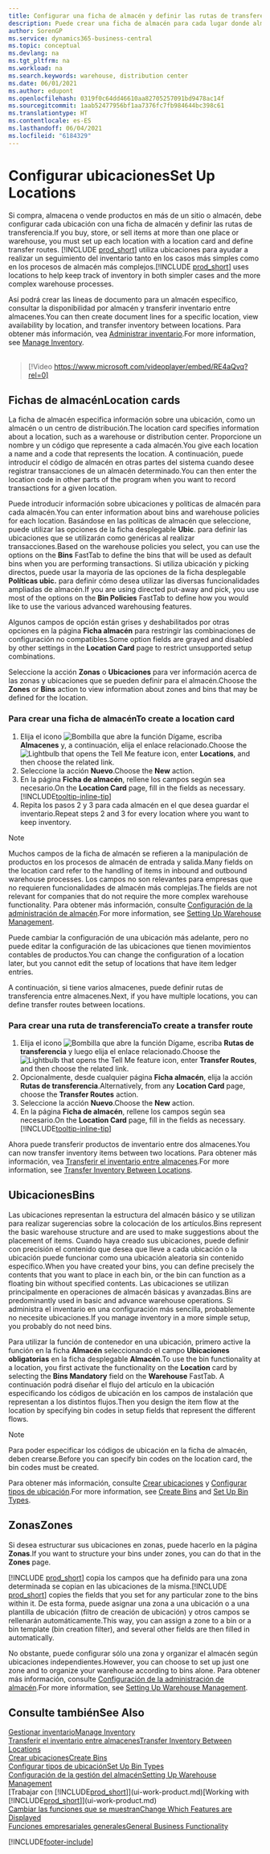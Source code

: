 ```yaml
---
title: Configurar una ficha de almacén y definir las rutas de transferencia
description: Puede crear una ficha de almacén para cada lugar donde almacene productos de inventario, por ejemplo, un almacén o un centro de distribución, y configurar rutas para transferir los productos entre almacenes.
author: SorenGP
ms.service: dynamics365-business-central
ms.topic: conceptual
ms.devlang: na
ms.tgt_pltfrm: na
ms.workload: na
ms.search.keywords: warehouse, distribution center
ms.date: 06/01/2021
ms.author: edupont
ms.openlocfilehash: 0319f0c64dd46610aa82705257091bd9478ac14f
ms.sourcegitcommit: 1aab52477956bf1aa7376fc7fb984644bc398c61
ms.translationtype: HT
ms.contentlocale: es-ES
ms.lasthandoff: 06/04/2021
ms.locfileid: "6184329"
---
```

# <a name="set-up-locations"></a><span data-ttu-id="cf06b-103">Configurar ubicaciones</span><span class="sxs-lookup"><span data-stu-id="cf06b-103">Set Up Locations</span></span>

<span data-ttu-id="cf06b-104">Si compra, almacena o vende productos en más de un sitio o almacén, debe configurar cada ubicación con una ficha de almacén y definir las rutas de transferencia.</span><span class="sxs-lookup"><span data-stu-id="cf06b-104">If you buy, store, or sell items at more than one place or warehouse, you must set up each location with a location card and define transfer routes.</span></span> <span data-ttu-id="cf06b-105">[!INCLUDE [prod_short](includes/prod_short.md)] utiliza ubicaciones para ayudar a realizar un seguimiento del inventario tanto en los casos más simples como en los procesos de almacén más complejos.</span><span class="sxs-lookup"><span data-stu-id="cf06b-105">[!INCLUDE [prod_short](includes/prod_short.md)] uses locations to help keep track of inventory in both simpler cases and the more complex warehouse processes.</span></span>

<span data-ttu-id="cf06b-106">Así podrá crear las líneas de documento para un almacén específico, consultar la disponibilidad por almacén y transferir inventario entre almacenes.</span><span class="sxs-lookup"><span data-stu-id="cf06b-106">You can then create document lines for a specific location, view availability by location, and transfer inventory between locations.</span></span> <span data-ttu-id="cf06b-107">Para obtener más información, vea [Administrar inventario](inventory-manage-inventory.md).</span><span class="sxs-lookup"><span data-stu-id="cf06b-107">For more information, see [Manage Inventory](inventory-manage-inventory.md).</span></span>
<br><br>  
  
> [!Video https://www.microsoft.com/videoplayer/embed/RE4aQvq?rel=0]

## <a name="location-cards"></a><span data-ttu-id="cf06b-108">Fichas de almacén</span><span class="sxs-lookup"><span data-stu-id="cf06b-108">Location cards</span></span>

<span data-ttu-id="cf06b-109">La ficha de almacén especifica información sobre una ubicación, como un almacén o un centro de distribución.</span><span class="sxs-lookup"><span data-stu-id="cf06b-109">The location card specifies information about a location, such as a warehouse or distribution center.</span></span> <span data-ttu-id="cf06b-110">Proporcione un nombre y un código que represente a cada almacén.</span><span class="sxs-lookup"><span data-stu-id="cf06b-110">You give each location a name and a code that represents the location.</span></span> <span data-ttu-id="cf06b-111">A continuación, puede introducir el código de almacén en otras partes del sistema cuando desee registrar transacciones de un almacén determinado.</span><span class="sxs-lookup"><span data-stu-id="cf06b-111">You can then enter the location code in other parts of the program when you want to record transactions for a given location.</span></span>  

<span data-ttu-id="cf06b-112">Puede introducir información sobre ubicaciones y políticas de almacén para cada almacén.</span><span class="sxs-lookup"><span data-stu-id="cf06b-112">You can enter information about bins and warehouse policies for each location.</span></span> <span data-ttu-id="cf06b-113">Basándose en las políticas de almacén que seleccione, puede utilizar las opciones de la ficha desplegable **Ubic**. para definir las ubicaciones que se utilizarán como genéricas al realizar transacciones.</span><span class="sxs-lookup"><span data-stu-id="cf06b-113">Based on the warehouse policies you select, you can use the options on the **Bins** FastTab to define the bins that will be used as default bins when you are performing transactions.</span></span> <span data-ttu-id="cf06b-114">Si utiliza ubicación y picking directos, puede usar la mayoría de las opciones de la ficha desplegable **Políticas ubic.** para definir cómo desea utilizar las diversas funcionalidades ampliadas de almacén.</span><span class="sxs-lookup"><span data-stu-id="cf06b-114">If you are using directed put-away and pick, you use most of the options on the **Bin Policies** FastTab to define how you would like to use the various advanced warehousing features.</span></span>  

<span data-ttu-id="cf06b-115">Algunos campos de opción están grises y deshabilitados por otras opciones en la página **Ficha almacén** para restringir las combinaciones de configuración no compatibles.</span><span class="sxs-lookup"><span data-stu-id="cf06b-115">Some option fields are grayed and disabled by other settings in the **Location Card** page to restrict unsupported setup combinations.</span></span>  

<span data-ttu-id="cf06b-116">Seleccione la acción **Zonas** o **Ubicaciones** para ver información acerca de las zonas y ubicaciones que se pueden definir para el almacén.</span><span class="sxs-lookup"><span data-stu-id="cf06b-116">Choose the **Zones** or **Bins** action to view information about zones and bins that may be defined for the location.</span></span>

### <a name="to-create-a-location-card"></a><span data-ttu-id="cf06b-117">Para crear una ficha de almacén</span><span class="sxs-lookup"><span data-stu-id="cf06b-117">To create a location card</span></span>

1. <span data-ttu-id="cf06b-118">Elija el icono ![Bombilla que abre la función Dígame](media/ui-search/search_small.png "Dígame qué desea hacer"), escriba **Almacenes** y, a continuación, elija el enlace relacionado.</span><span class="sxs-lookup"><span data-stu-id="cf06b-118">Choose the ![Lightbulb that opens the Tell Me feature](media/ui-search/search_small.png "Tell me what you want to do") icon, enter **Locations**, and then choose the related link.</span></span>
2. <span data-ttu-id="cf06b-119">Seleccione la acción **Nuevo**.</span><span class="sxs-lookup"><span data-stu-id="cf06b-119">Choose the **New** action.</span></span>
3. <span data-ttu-id="cf06b-120">En la página **Ficha de almacén**, rellene los campos según sea necesario.</span><span class="sxs-lookup"><span data-stu-id="cf06b-120">On the **Location Card** page, fill in the fields as necessary.</span></span> [!INCLUDE[tooltip-inline-tip](includes/tooltip-inline-tip_md.md)]
4. <span data-ttu-id="cf06b-121">Repita los pasos 2 y 3 para cada almacén en el que desea guardar el inventario.</span><span class="sxs-lookup"><span data-stu-id="cf06b-121">Repeat steps 2 and 3 for every location where you want to keep inventory.</span></span>

> [!NOTE]  
> <span data-ttu-id="cf06b-122">Muchos campos de la ficha de almacén se refieren a la manipulación de productos en los procesos de almacén de entrada y salida.</span><span class="sxs-lookup"><span data-stu-id="cf06b-122">Many fields on the location card refer to the handling of items in inbound and outbound warehouse processes.</span></span> <span data-ttu-id="cf06b-123">Los campos no son relevantes para empresas que no requieren funcionalidades de almacén más complejas.</span><span class="sxs-lookup"><span data-stu-id="cf06b-123">The fields are not relevant for companies that do not require the more complex warehouse functionality.</span></span> <span data-ttu-id="cf06b-124">Para obtener más información, consulte [Configuración de la administración de almacén](warehouse-setup-warehouse.md).</span><span class="sxs-lookup"><span data-stu-id="cf06b-124">For more information, see [Setting Up Warehouse Management](warehouse-setup-warehouse.md).</span></span>

<span data-ttu-id="cf06b-125">Puede cambiar la configuración de una ubicación más adelante, pero no puede editar la configuración de las ubicaciones que tienen movimientos contables de productos.</span><span class="sxs-lookup"><span data-stu-id="cf06b-125">You can change the configuration of a location later, but you cannot edit the setup of locations that have item ledger entries.</span></span>  

<span data-ttu-id="cf06b-126">A continuación, si tiene varios almacenes, puede definir rutas de transferencia entre almacenes.</span><span class="sxs-lookup"><span data-stu-id="cf06b-126">Next, if you have multiple locations, you can define transfer routes between locations.</span></span>  

### <a name="to-create-a-transfer-route"></a><span data-ttu-id="cf06b-127">Para crear una ruta de transferencia</span><span class="sxs-lookup"><span data-stu-id="cf06b-127">To create a transfer route</span></span>

1. <span data-ttu-id="cf06b-128">Elija el icono ![Bombilla que abre la función Dígame](media/ui-search/search_small.png "Dígame qué desea hacer"), escriba **Rutas de transferencia** y luego elija el enlace relacionado.</span><span class="sxs-lookup"><span data-stu-id="cf06b-128">Choose the ![Lightbulb that opens the Tell Me feature](media/ui-search/search_small.png "Tell me what you want to do") icon, enter **Transfer Routes**, and then choose the related link.</span></span>
2. <span data-ttu-id="cf06b-129">Opcionalmente, desde cualquier página **Ficha almacén**, elija la acción **Rutas de transferencia**.</span><span class="sxs-lookup"><span data-stu-id="cf06b-129">Alternatively, from any **Location Card** page, choose the **Transfer Routes** action.</span></span>
3. <span data-ttu-id="cf06b-130">Seleccione la acción **Nuevo**.</span><span class="sxs-lookup"><span data-stu-id="cf06b-130">Choose the **New** action.</span></span>
4. <span data-ttu-id="cf06b-131">En la página **Ficha de almacén**, rellene los campos según sea necesario.</span><span class="sxs-lookup"><span data-stu-id="cf06b-131">On the **Location Card** page, fill in the fields as necessary.</span></span> [!INCLUDE[tooltip-inline-tip](includes/tooltip-inline-tip_md.md)]

<span data-ttu-id="cf06b-132">Ahora puede transferir productos de inventario entre dos almacenes.</span><span class="sxs-lookup"><span data-stu-id="cf06b-132">You can now transfer inventory items between two locations.</span></span> <span data-ttu-id="cf06b-133">Para obtener más información, vea [Transferir el inventario entre almacenes](inventory-how-transfer-between-locations.md).</span><span class="sxs-lookup"><span data-stu-id="cf06b-133">For more information, see [Transfer Inventory Between Locations](inventory-how-transfer-between-locations.md).</span></span>    

## <a name="bins"></a><span data-ttu-id="cf06b-134">Ubicaciones</span><span class="sxs-lookup"><span data-stu-id="cf06b-134">Bins</span></span>

<span data-ttu-id="cf06b-135">Las ubicaciones representan la estructura del almacén básico y se utilizan para realizar sugerencias sobre la colocación de los artículos.</span><span class="sxs-lookup"><span data-stu-id="cf06b-135">Bins represent the basic warehouse structure and are used to make suggestions about the placement of items.</span></span> <span data-ttu-id="cf06b-136">Cuando haya creado sus ubicaciones, puede definir con precisión el contenido que desea que lleve a cada ubicación o la ubicación puede funcionar como una ubicación aleatoria sin contenido específico.</span><span class="sxs-lookup"><span data-stu-id="cf06b-136">When you have created your bins, you can define precisely the contents that you want to place in each bin, or the bin can function as a floating bin without specified contents.</span></span> <span data-ttu-id="cf06b-137">Las ubicaciones se utilizan principalmente en operaciones de almacén básicas y avanzadas.</span><span class="sxs-lookup"><span data-stu-id="cf06b-137">Bins are predominantly used in basic and advance warehouse operations.</span></span> <span data-ttu-id="cf06b-138">Si administra el inventario en una configuración más sencilla, probablemente no necesite ubicaciones.</span><span class="sxs-lookup"><span data-stu-id="cf06b-138">If you manage inventory in a more simple setup, you probably do not need bins.</span></span>

<span data-ttu-id="cf06b-139">Para utilizar la función de contenedor en una ubicación, primero active la función en la ficha **Almacén** seleccionando el campo **Ubicaciones obligatorias** en la ficha desplegable **Almacén**.</span><span class="sxs-lookup"><span data-stu-id="cf06b-139">To use the bin functionality at a location, you first activate the functionality on the **Location** card by selecting the **Bins Mandatory** field on the **Warehouse** FastTab.</span></span> <span data-ttu-id="cf06b-140">A continuación podrá diseñar el flujo del artículo en la ubicación especificando los códigos de ubicación en los campos de instalación que representan a los distintos flujos.</span><span class="sxs-lookup"><span data-stu-id="cf06b-140">Then you design the item flow at the location by specifying bin codes in setup fields that represent the different flows.</span></span>

> [!NOTE]
> <span data-ttu-id="cf06b-141">Para poder especificar los códigos de ubicación en la ficha de almacén, deben crearse.</span><span class="sxs-lookup"><span data-stu-id="cf06b-141">Before you can specify bin codes on the location card, the bin codes must be created.</span></span>

<span data-ttu-id="cf06b-142">Para obtener más información, consulte [Crear ubicaciones](warehouse-how-to-create-individual-bins.md) y [Configurar tipos de ubicación](warehouse-how-to-set-up-bin-types.md).</span><span class="sxs-lookup"><span data-stu-id="cf06b-142">For more information, see [Create Bins](warehouse-how-to-create-individual-bins.md) and [Set Up Bin Types](warehouse-how-to-set-up-bin-types.md).</span></span>  

## <a name="zones"></a><span data-ttu-id="cf06b-143">Zonas</span><span class="sxs-lookup"><span data-stu-id="cf06b-143">Zones</span></span>

<span data-ttu-id="cf06b-144">Si desea estructurar sus ubicaciones en zonas, puede hacerlo en la página **Zonas**.</span><span class="sxs-lookup"><span data-stu-id="cf06b-144">If you want to structure your bins under zones, you can do that in the **Zones** page.</span></span>

<span data-ttu-id="cf06b-145">[!INCLUDE [prod_short](includes/prod_short.md)] copia los campos que ha definido para una zona determinada se copian en las ubicaciones de la misma.</span><span class="sxs-lookup"><span data-stu-id="cf06b-145">[!INCLUDE [prod_short](includes/prod_short.md)] copies the fields that you set for any particular zone to the bins within it.</span></span> <span data-ttu-id="cf06b-146">De esta forma, puede asignar una zona a una ubicación o a una plantilla de ubicación (filtro de creación de ubicación) y otros campos se rellenarán automáticamente.</span><span class="sxs-lookup"><span data-stu-id="cf06b-146">This way, you can assign a zone to a bin or a bin template (bin creation filter), and several other fields are then filled in automatically.</span></span>

<span data-ttu-id="cf06b-147">No obstante, puede configurar sólo una zona y organizar el almacén según ubicaciones independientes.</span><span class="sxs-lookup"><span data-stu-id="cf06b-147">However, you can choose to set up just one zone and to organize your warehouse according to bins alone.</span></span> <span data-ttu-id="cf06b-148">Para obtener más información, consulte [Configuración de la administración de almacén](warehouse-setup-warehouse.md).</span><span class="sxs-lookup"><span data-stu-id="cf06b-148">For more information, see [Setting Up Warehouse Management](warehouse-setup-warehouse.md).</span></span>  

## <a name="see-also"></a><span data-ttu-id="cf06b-149">Consulte también</span><span class="sxs-lookup"><span data-stu-id="cf06b-149">See Also</span></span>

[<span data-ttu-id="cf06b-150">Gestionar inventario</span><span class="sxs-lookup"><span data-stu-id="cf06b-150">Manage Inventory</span></span>](inventory-manage-inventory.md)  
[<span data-ttu-id="cf06b-151">Transferir el inventario entre almacenes</span><span class="sxs-lookup"><span data-stu-id="cf06b-151">Transfer Inventory Between Locations</span></span>](inventory-how-transfer-between-locations.md)  
[<span data-ttu-id="cf06b-152">Crear ubicaciones</span><span class="sxs-lookup"><span data-stu-id="cf06b-152">Create Bins</span></span>](warehouse-how-to-create-individual-bins.md)  
[<span data-ttu-id="cf06b-153">Configurar tipos de ubicación</span><span class="sxs-lookup"><span data-stu-id="cf06b-153">Set Up Bin Types</span></span>](warehouse-how-to-set-up-bin-types.md)  
[<span data-ttu-id="cf06b-154">Configuración de la gestión del almacén</span><span class="sxs-lookup"><span data-stu-id="cf06b-154">Setting Up Warehouse Management</span></span>](warehouse-setup-warehouse.md)  
<span data-ttu-id="cf06b-155">[Trabajar con [!INCLUDE[prod_short](includes/prod_short.md)]](ui-work-product.md)</span><span class="sxs-lookup"><span data-stu-id="cf06b-155">[Working with [!INCLUDE[prod_short](includes/prod_short.md)]](ui-work-product.md)</span></span>  
[<span data-ttu-id="cf06b-156">Cambiar las funciones que se muestran</span><span class="sxs-lookup"><span data-stu-id="cf06b-156">Change Which Features are Displayed</span></span>](ui-experiences.md)  
[<span data-ttu-id="cf06b-157">Funciones empresariales generales</span><span class="sxs-lookup"><span data-stu-id="cf06b-157">General Business Functionality</span></span>](ui-across-business-areas.md)


[!INCLUDE[footer-include](includes/footer-banner.md)]